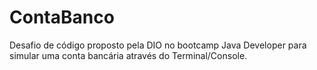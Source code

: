 # ContaBanco
Desafio de código proposto pela DIO no bootcamp Java Developer para simular uma conta bancária através do Terminal/Console.
